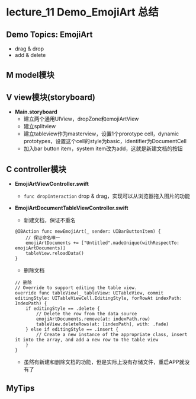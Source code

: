 # lecture_11 Demo_EmojiArt 总结
## Demo Topics: EmojiArt
- drag & drop
- add & delete

## M model模块

## V view模块(storyboard)
- **Main.storyboard**
    + 建立两个通用UIView，dropZone和emojiArtView
    + 建立splitview
    + 建立tableview作为masterview，设置1个prorotype cell，dynamic prototypes，设置这个cell的style为basic，identifier为DocumentCell
    + 加入bar button item，system item改为add，这就是新建文档的按钮

## C controller模块
- **EmojiArtViewController.swift**
    + `func dropInteraction` drop & drag，实现可以从浏览器拖入图片的功能

- **EmojiArtDocumentTableViewController.swift**
    + 新建文档，保证不重名
    ```
    @IBAction func newEmojiArt(_ sender: UIBarButtonItem) {
        // 保证命名唯一
        emojiArtDocuments += ["Untitled".madeUnique(withRespectTo: emojiArtDocuments)]
        tableView.reloadData()
    }
    ```
    + 删除文档
    ```
    // 删除
    // Override to support editing the table view.
    override func tableView(_ tableView: UITableView, commit editingStyle: UITableViewCell.EditingStyle, forRowAt indexPath: IndexPath) {
        if editingStyle == .delete {
            // Delete the row from the data source
            emojiArtDocuments.remove(at: indexPath.row)
            tableView.deleteRows(at: [indexPath], with: .fade)
        } else if editingStyle == .insert {
            // Create a new instance of the appropriate class, insert it into the array, and add a new row to the table view
        }    
    }
    ```
    + 虽然有新建和删除文档的功能，但是实际上没有存储文件，重启APP就没有了

## MyTips